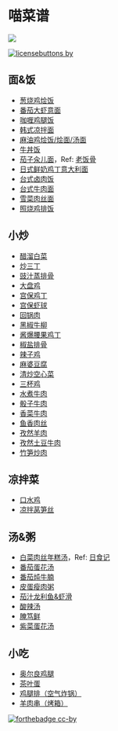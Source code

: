 # 喵菜谱

![](cat.png)

[![licensebuttons by](https://licensebuttons.net/l/by/3.0/88x31.png)](https://creativecommons.org/licenses/by/4.0) 

## 面&饭
- [葱烧鸡烩饭](葱烧鸡烩饭.md)
- [番茄大虾意面](番茄虾仁意面.md)
- [咖喱鸡腿饭](咖喱鸡腿饭.md)
- [韩式凉拌面](韩式凉拌面.md)
- [麻油鸡烩饭/烩面/汤面](麻油鸡.md)
- [牛丼饭](牛丼饭.md)
- [茄子汆儿面](茄子汆儿面.md)，Ref: [老饭骨](https://youtu.be/wfnlqd1neAI)
- [日式鲜奶鸡丁意大利面](日式鲜奶鸡丁意大利面.md)
- [台式卤肉饭](台式卤肉饭.md)
- [台式牛肉面](台式牛肉面.md)
- [雪菜肉丝面](雪菜肉丝面.md)
- [照烧鸡排饭](照烧鸡排饭.md)

## 小炒
- [醋溜白菜](醋溜白菜.md)
- [炒三丁](炒三丁.md)
- [豉汁蒸排骨](豉汁蒸排骨.md)
- [大盘鸡](大盘鸡.md)
- [宫保鸡丁](宫保鸡丁（老饭骨）.md)
- [宫保虾球](宫保虾球.md) 
- [回锅肉](回锅肉.md)
- [黑椒牛柳](黑椒牛柳.md)
- [酱爆腰果鸡丁](酱爆鸡丁.md)
- [椒盐排骨](椒盐排骨.md)
- [辣子鸡](辣子鸡.md)
- [麻婆豆腐](麻婆豆腐.md)
- [清炒空心菜](清炒空心菜.md)
- [三杯鸡](三杯鸡.md)
- [水煮牛肉](水煮牛肉.md)
- [骰子牛肉](骰子牛肉.md)
- [香菜牛肉](香菜牛肉.md)
- [鱼香肉丝](鱼香肉丝.md)
- [孜然羊肉](孜然羊肉.md)
- [孜然土豆牛肉](孜然土豆牛肉.md)
- [竹笋炒肉](竹笋炒肉.md)

##  凉拌菜
- [口水鸡](口水鸡.md)
- [凉拌莴笋丝](凉拌莴笋丝.md)

## 汤&粥
- [白菜肉丝年糕汤](白菜肉丝年糕汤.md)，Ref: [日食记](https://m.weibo.cn/3948713134/4429127446870211)
- [番茄蛋花汤](番茄蛋花汤.md)
- [番茄炖牛腩](番茄炖牛腩.md)
- [皮蛋瘦肉粥](皮蛋瘦肉粥.md)
- [茄汁龙利鱼&虾滑](茄汁龙利鱼or虾滑.md)
- [酸辣汤](酸辣汤.md)
- [腌笃鲜](腌笃鲜.md)
- [紫菜蛋花汤](紫菜蛋花汤.md)

## 小吃 
- [奥尔良鸡腿](奥尔良鸡腿.md)
- [茶叶蛋](茶叶蛋.md)
- [鸡腿排（空气炸锅）](鸡腿排（空气炸锅）.md)
- [羊肉串（烤箱）](羊肉串（烤箱）.md)


[![forthebadge cc-by](http://ForTheBadge.com/images/badges/cc-by.svg)](https://creativecommons.org/licenses/by/4.0)
